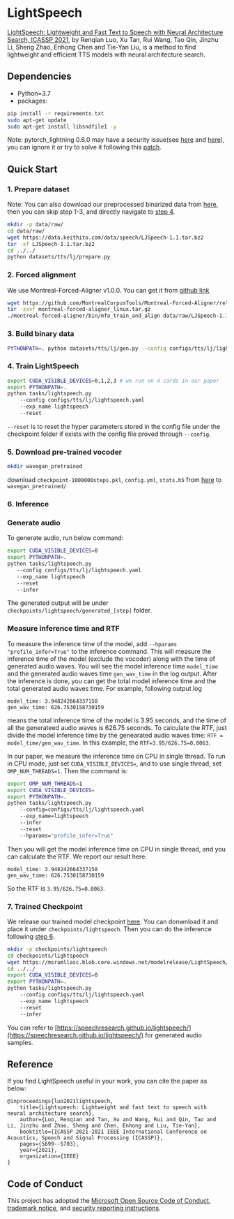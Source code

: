 # LightSpeech
[LightSpeech: Lightweight and Fast Text to Speech with Neural Architecture Search, ICASSP 2021](https://arxiv.org/abs/2102.04040), by Renqian Luo, Xu Tan, Rui Wang, Tao Qin, Jinzhu Li, Sheng Zhao, Enhong Chen and Tie-Yan Liu, is a method to find lightweight and efficient TTS models with neural architecture search.

## Dependencies
- Python=3.7
- packages:
```bash
pip install -r requirements.txt
sudo apt-get update
sudo apt-get install libsndfile1 -y
```
Note: pytorch_lightning 0.6.0 may have a security issue(see [here](https://github.com/advisories/GHSA-r5qj-cvf9-p85h) and [here](https://github.com/PyTorchLightning/pytorch-lightning/pull/12212)), you can ignore it or try to solve it following this [patch](https://github.com/PyTorchLightning/pytorch-lightning/commit/8b7a12c52e52a06408e9231647839ddb4665e8ae).

## Quick Start

### 1. Prepare dataset

Note: You can also download our preprocessed binarized data from [here](https://msramllasc.blob.core.windows.net/modelrelease/LightSpeech/data.tgz), then you can skip step 1-3, and directly navigate to [step 4](#4-train-lightspeech).

```bash
mkdir -p data/raw/
cd data/raw/
wget https://data.keithito.com/data/speech/LJSpeech-1.1.tar.bz2
tar -xf LJSpeech-1.1.tar.bz2
cd ../../
python datasets/tts/lj/prepare.py
```
### 2. Forced alignment
We use Montreal-Forced-Aligner v1.0.0. You can get it from [github link](https://github.com/MontrealCorpusTools/Montreal-Forced-Aligner/releases/tag/v1.0.0)
```bash
wget https://github.com/MontrealCorpusTools/Montreal-Forced-Aligner/releases/download/v1.0.1/montreal-forced-aligner_linux.tar.gz
tar -zxvf montreal-forced-aligner_linux.tar.gz
./montreal-forced-aligner/bin/mfa_train_and_align data/raw/LJSpeech-1.1/mfa_input data/raw/LJSpeech-1.1/dict_mfa.txt data/raw/LJSpeech-1.1/mfa_outputs -t ./montreal-forced-aligner/tmp -j 24
```

### 3. Build binary data
```bash
PYTHONPATH=. python datasets/tts/lj/gen.py --config configs/tts/lj/lightspeech.yaml
```

### 4. Train LightSpeech
```bash
export CUDA_VISIBLE_DEVICES=0,1,2,3 # we run on 4 cards in our paper
export PYTHONPATH=.
python tasks/lightspeech.py
    --config configs/tts/lj/lightspeech.yaml
    --exp_name lightspeech
    --reset
```
`--reset` is to reset the hyper parameters stored in the config file under the checkpoint folder if exists with the config file proved through `--config`.

### 5. Download pre-trained vocoder
```bash
mkdir wavegan_pretrained
```
download `checkpoint-1000000steps.pkl`, `config.yml`, `stats.h5` from [here](https://drive.google.com/open?id=1XRn3s_wzPF2fdfGshLwuvNHrbgD0hqVS) to `wavegan_pretrained/`
   
### 6. Inference
### Generate audio
To generate audio, run below command:
 ```bash
export CUDA_VISIBLE_DEVICES=0
export PYTHONPATH=.
python tasks/lightspeech.py
    --config configs/tts/lj/lightspeech.yaml
    --exp_name lightspeech
    --reset
    --infer
```
The generated output will be under `checkpoints/lightspeech/generated_[step]` folder.

### Measure inference time and RTF
To measure the inference time of the model, add `--hparams "profile_infer=True"` to the inference command. This will measure the inference time of the model (exclude the vocoder) along with the time of generated audio waves. You will see the model inference time `model_time` and the generated audio waves time `gen_wav_time` in the log output. After the inference is done, you can get the total model inference time and the total generated audio waves time. For example, following output log
```
model_time: 3.948242664337158
gen_wav_time: 626.7530158730159
```
means the total inference time of the model is 3.95 seconds, and the time of all the generateed audio waves is 626.75 seconds. To calculate the RTF, just divide the model inference time by the genearated audio waves time: `RTF = model_time/gen_wav_time`. In this example, the `RTF=3.95/626.75=0.0063`.

In our paper, we measure the inference time on CPU in single thread. To run in CPU mode, just set `CUDA_VISIBLE_DEVICES=`, and to use single thread, set `OMP_NUM_THREADS=1`. Then the command is:
```bash
export OMP_NUM_THREADS=1
export CUDA_VISIBLE_DEVICES=
export PYTHONPATH=.
python tasks/lightspeech.py
    --config=configs/tts/lj/lightspeech.yaml
    --exp_name=lightspeech
    --infer
    --reset
    --hparams="profile_infer=True"
```
Then you will get the model inference time on CPU in single thread, and you can calculate the RTF. We report our result here:
```
model_time: 3.948242664337158
gen_wav_time: 626.7530158730159
```
So the RTF is `3.95/626.75=0.0063`.

### 7. Trained Checkpoint
We release our trained model checkpoint [here](https://msramllasc.blob.core.windows.net/modelrelease/LightSpeech/model_ckpt_steps_100000.ckpt). You can donwnload it and place it under `checkpoints/lightspeech`. Then you can do the inference following [step 6](#6-inference).
```bash
mkdir -p checkpoints/lightspeech
cd checkpoints/lightspeech
wget https://msramllasc.blob.core.windows.net/modelrelease/LightSpeech/model_ckpt_steps_100000.ckpt
cd ../../
export CUDA_VISIBLE_DEVICES=0
export PYTHONPATH=.
python tasks/lightspeech.py
    --config configs/tts/lj/lightspeech.yaml
    --exp_name lightspeech
    --reset
    --infer
```

You can refer to [https://speechresearch.github.io/lightspeech/](https://speechresearch.github.io/lightspeech/) for generated audio samples.

## Reference

If you find LightSpeech useful in your work, you can cite the paper as below:

    @inproceedings{luo2021lightspeech,
        title={Lightspeech: Lightweight and fast text to speech with neural architecture search},
        author={Luo, Renqian and Tan, Xu and Wang, Rui and Qin, Tao and Li, Jinzhu and Zhao, Sheng and Chen, Enhong and Liu, Tie-Yan},
        booktitle={ICASSP 2021-2021 IEEE International Conference on Acoustics, Speech and Signal Processing (ICASSP)},
        pages={5699--5703},
        year={2021},
        organization={IEEE}
    }

## Code of Conduct
This project has adopted the [Microsoft Open Source Code of Conduct](https://opensource.microsoft.com/codeofconduct),
[trademark notice](https://docs.opensource.microsoft.com/releasing/), and [security reporting instructions](https://docs.opensource.microsoft.com/releasing/maintain/security/).
